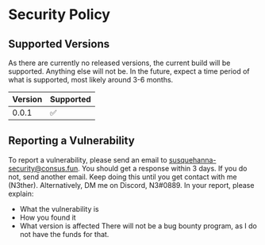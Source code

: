 # Security Policy

## Supported Versions
As there are currently no released versions, the current build will be supported. Anything else will not be. In the future, expect a time period of what is supported, most likely around 3-6 months.

| Version | Supported          |
| ------- | ------------------ |
| 0.0.1   | :white_check_mark: |

## Reporting a Vulnerability

To report a vulnerability, please send an email to susquehanna-security@consus.fun. You should get a response within 3 days.
If you do not, send another email. Keep doing this until you get contact with me (N3ther). Alternatively, DM me on Discord, N3#0889.
In your report, please explain:
- What the vulnerability is
- How you found it
- What version is affected
There will not be a bug bounty program, as I do not have the funds for that.
